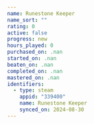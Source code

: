 ```yaml
---
name: Runestone Keeper
name_sort: ""
rating: 0
active: false
progress: new
hours_played: 0
purchased_on: .nan
started_on: .nan
beaten_on: .nan
completed_on: .nan
mastered_on: .nan
identifiers:
  - type: steam
    appid: "339400"
    name: Runestone Keeper
    synced_on: 2024-08-30
---
```

